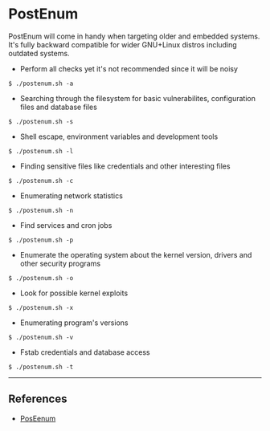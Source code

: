 # PostEnum

PostEnum will come in handy when targeting older and embedded systems. It's fully backward compatible for wider GNU+Linux distros including outdated systems.

- Perform all checks yet it's not recommended since it will be noisy

`$ ./postenum.sh -a`

- Searching through the filesystem for basic vulnerabilites, configuration files and database files

`$ ./postenum.sh -s`

- Shell escape, environment variables and development tools

`$ ./postenum.sh -l`

- Finding sensitive files like credentials and other interesting files

`$ ./postenum.sh -c`

- Enumerating network statistics

`$ ./postenum.sh -n`

- Find services and cron jobs

`$ ./postenum.sh -p`

- Enumerate the operating system about the kernel version, drivers and other security programs

`$ ./postenum.sh -o`

- Look for possible kernel exploits

`$ ./postenum.sh -x`

- Enumerating program's versions

`$ ./postenum.sh -v`

- Fstab credentials and database access

`$ ./postenum.sh -t`

---
## References

- [PosEenum](https://github.com/mostaphabahadou/postenum)